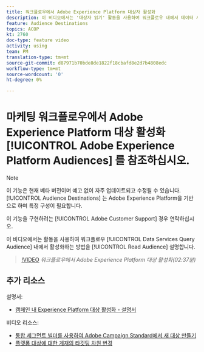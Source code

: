 ```yaml
---
title: 워크플로우에서 Adobe Experience Platform 대상자 활성화
description: 이 비디오에서는 '대상자 읽기' 활동을 사용하여 워크플로우 내에서 데이터 서비스 쿼리 대상을 활성화하는 방법을 설명합니다.
feature: Audience Destinations
topics: ACOP
kt: 2760
doc-type: feature video
activity: using
team: PM
translation-type: tm+mt
source-git-commit: d87971b70bde8de1822f18cbafd8e2d7b4808edc
workflow-type: tm+mt
source-wordcount: '0'
ht-degree: 0%

---
```



# 마케팅 워크플로우에서 Adobe Experience Platform 대상 활성화 [!UICONTROL Adobe Experience Platform Audiences] 를 참조하십시오.

>[!NOTE]
>
>이 기능은 현재 베타 버전이며 예고 없이 자주 업데이트되고 수정될 수 있습니다. [!UICONTROL Audience Destinations] 는 Adobe Experience Platform을 기반으로 하며 특정 구성이 필요합니다.
>
>이 기능을 구현하려는 [!UICONTROL Adobe Customer Support] 경우 연락하십시오.

이 비디오에서는 활동을 사용하여 워크플로우 [!UICONTROL Data Services Query Audience] 내에서 활성화하는 방법을 [!UICONTROL Read Audience] 설명합니다.

>[!VIDEO](https://video.tv.adobe.com/v/27647?quality=12)
*워크플로우에서 Adobe Experience Platform 대상 활성화(02:37분)*

## 추가 리소스

설명서:

* [캠페인 내 Experience Platform 대상 활성화 - 설명서](https://docs.adobe.com/content/help/en/campaign-standard/using/profiles-and-audiences/working-with-adobe-experience-platform/aep-about-audience-destinations-service.html)

비디오 리소스:

* [통합 세그먼트 빌더를 사용하여 Adobe Campaign Standard에서 새 대상 만들기](/help/profiles-and-audiences/audience-destinations/creating-audiences-using-segment-builder.md)
* [플랫폼 대상에 대한 게재의 타깃팅 차원 변경](/help/profiles-and-audiences/audience-destinations/changing-targeting-dimension.md)

